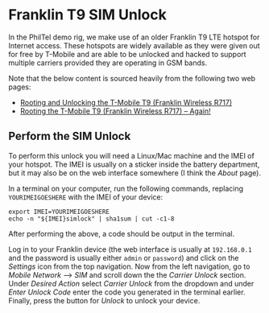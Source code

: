 # Franklin T9 SIM Unlock

In the PhilTel demo rig, we make use of an older Franklin T9 LTE hotspot for Internet access. These hotspots are widely available as they were given out for free by T-Mobile and are able to be unlocked and hacked to support multiple carriers provided they are operating in GSM bands.

Note that the below content is sourced heavily from the following two web pages:
* [Rooting and Unlocking the T-Mobile T9 (Franklin Wireless R717)](https://snt.sh/2020/09/rooting-the-t-mobile-t9-franklin-wireless-r717/) 
* [Rooting the T-Mobile T9 (Franklin Wireless R717) – Again!](https://snt.sh/2021/09/rooting-the-t-mobile-t9-franklin-wireless-r717-again/)

## Perform the SIM Unlock

To perform this unlock you will need a Linux/Mac machine and the IMEI of your hotspot. The IMEI is usually on a sticker inside the battery department, but it may also be on the web interface somewhere (I think the *About* page).

In a terminal on your computer, run the following commands, replacing `YOURIMEIGOESHERE` with the IMEI of your device:

```
export IMEI=YOURIMEIGOESHERE
echo -n "${IMEI}simlock" | sha1sum | cut -c1-8
```

After performing the above, a code should be output in the terminal.

Log in to your Franklin device (the web interface is usually at `192.168.0.1` and the password is usually either `admin` or `password`) and click on the *Settings* icon from the top navigation. Now from the left navigation, go to *Mobile Network* --> *SIM* and scroll down the the *Carrier Unlock* section. Under *Desired Action* select *Carrier Unlock* from the dropdown and under *Enter Unlock Code* enter the code you generated in the terminal earlier. Finally, press the button for *Unlock* to unlock your device. 